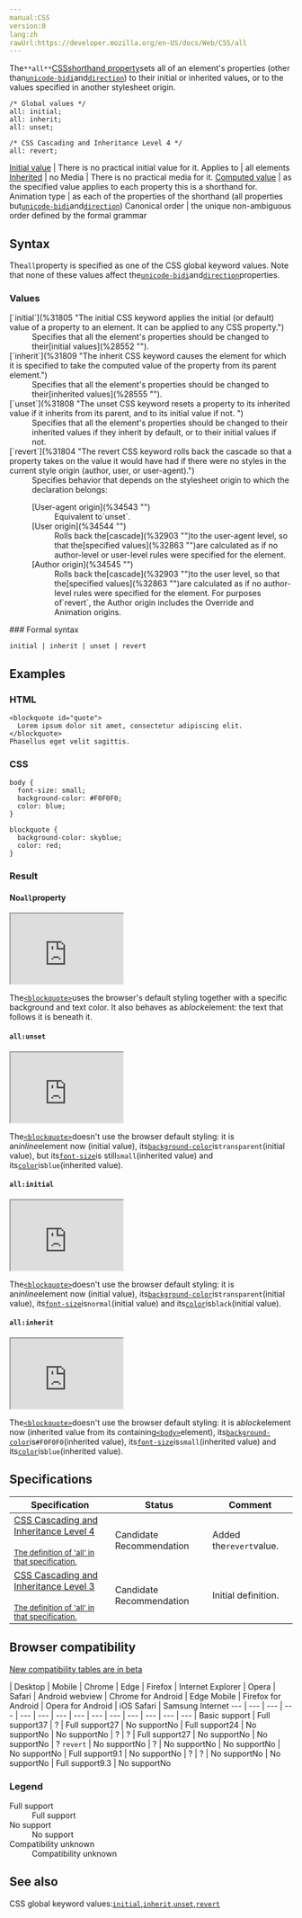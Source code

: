 ```yaml
---
manual:CSS
version:0
lang:zh
rawUrl:https://developer.mozilla.org/en-US/docs/Web/CSS/all
---
```






The`**all**`[CSS](%427 "")[shorthand property](%28797 "")sets all of an element&#39;s properties (other than[`unicode-bidi`](%29725 "The unicode-bidi CSS property, together with the direction property, determines how bidirectional text in a document is handled. For example, if a block of content contains both left-to-right and right-to-left text, the user-agent uses a complex Unicode algorithm to decide how to display the text. The unicode-bidi property overrides this algorithm and allows the developer to control the text embedding.")and[`direction`](%28805 "The direction CSS property sets the direction of text, table columns, and horizontal overflow.")) to their initial or inherited values, or to the values specified in another stylesheet origin.


```
/* Global values */
all: initial;
all: inherit;
all: unset;

/* CSS Cascading and Inheritance Level 4 */
all: revert;
```

[Initial value](%28552 "") | There is no practical initial value for it. 
Applies to | all elements 
[Inherited](%28555 "") | no 
Media | There is no practical media for it. 
[Computed value](%28556 "") | as the specified value applies to each property this is a shorthand for. 
Animation type | as each of the properties of the shorthand (all properties but[`unicode-bidi`](%29725 "The unicode-bidi CSS property, together with the direction property, determines how bidirectional text in a document is handled. For example, if a block of content contains both left-to-right and right-to-left text, the user-agent uses a complex Unicode algorithm to decide how to display the text. The unicode-bidi property overrides this algorithm and allows the developer to control the text embedding.")and[`direction`](%28805 "The direction CSS property sets the direction of text, table columns, and horizontal overflow.")) 
Canonical order | the unique non-ambiguous order defined by the formal grammar 


## Syntax<a name="Syntax"></a>


The`all`property is specified as one of the CSS global keyword values. Note that none of these values affect the[`unicode-bidi`](%29725 "The unicode-bidi CSS property, together with the direction property, determines how bidirectional text in a document is handled. For example, if a block of content contains both left-to-right and right-to-left text, the user-agent uses a complex Unicode algorithm to decide how to display the text. The unicode-bidi property overrides this algorithm and allows the developer to control the text embedding.")and[`direction`](%28805 "The direction CSS property sets the direction of text, table columns, and horizontal overflow.")properties.


### Values<a name="Values"></a>
<dl><dt id=''>[`initial`](%31805 "The initial CSS keyword applies the initial (or default) value of a property to an element. It can be applied to any CSS property.")</dt><dd>Specifies that all the element&#39;s properties should be changed to their[initial values](%28552 "").</dd><dt id=''>[`inherit`](%31809 "The inherit CSS keyword causes the element for which it is specified to take the computed value of the property from its parent element.")</dt><dd>Specifies that all the element&#39;s properties should be changed to their[inherited values](%28555 "").</dd><dt id=''>[`unset`](%31808 "The unset CSS keyword resets a property to its inherited value if it inherits from its parent, and to its initial value if not. ")</dt><dd>Specifies that all the element&#39;s properties should be changed to their inherited values if they inherit by default, or to their initial values if not.</dd><dt id=''>[`revert`](%31804 "The revert CSS keyword rolls back the cascade so that a property takes on the value it would have had if there were no styles in the current style origin (author, user, or user-agent).")</dt><dd>Specifies behavior that depends on the stylesheet origin to which the declaration belongs:<dl><dt id=''>[User-agent origin](%34543 "")</dt><dd>Equivalent to`unset`.</dd><dt id=''>[User origin](%34544 "")</dt><dd>Rolls back the[cascade](%32903 "")to the user-agent level, so that the[specified values](%32863 "")are calculated as if no author-level or user-level rules were specified for the element.</dd><dt id=''>[Author origin](%34545 "")</dt><dd>Rolls back the[cascade](%32903 "")to the user level, so that the[specified values](%32863 "")are calculated as if no author-level rules were specified for the element. For purposes of`revert`, the Author origin includes the Override and Animation origins.</dd></dl></dd></dl>
### Formal syntax<a name="Formal_syntax"></a>

```
initial | inherit | unset | revert
```

## Examples<a name="Examples"></a>

### HTML<a name="HTML"></a>

```
<blockquote id="quote">
  Lorem ipsum dolor sit amet, consectetur adipiscing elit.
</blockquote>
Phasellus eget velit sagittis.
```

### CSS<a name="CSS"></a>

```
body {
  font-size: small;
  background-color: #F0F0F0;
  color: blue;
}

blockquote {
  background-color: skyblue;
  color: red;
}
```

### Result<a name="Result"></a>

#### No`all`property<a name="No_all_property"></a>
<iframe src='https://mdn.mozillademos.org/en-US/docs/Web/CSS/all$samples/ex0?revision=1365882' width='200' height='125'></iframe>


The[`<blockquote>`](%13146 "The HTML <blockquote> Element (or HTML Block Quotation Element) indicates that the enclosed text is an extended quotation. Usually, this is rendered visually by indentation (see Notes for how to change it). A URL for the source of the quotation may be given using the cite attribute, while a text representation of the source can be given using the <cite> element.")uses the browser&#39;s default styling together with a specific background and text color. It also behaves as a*block*element: the text that follows it is beneath it.



#### `all:unset`<a name="allunset"></a>
<iframe src='https://mdn.mozillademos.org/en-US/docs/Web/CSS/all$samples/ex1?revision=1365882' width='200' height='125'></iframe>


The[`<blockquote>`](%13146 "The HTML <blockquote> Element (or HTML Block Quotation Element) indicates that the enclosed text is an extended quotation. Usually, this is rendered visually by indentation (see Notes for how to change it). A URL for the source of the quotation may be given using the cite attribute, while a text representation of the source can be given using the <cite> element.")doesn&#39;t use the browser default styling: it is an*inline*element now (initial value), its[`background-color`](%29451 "The background-color CSS property sets the background color of an element.")is`transparent`(initial value), but its[`font-size`](%33511 "The font-size CSS property specifies the size of the font. Setting this property may change the size of other items, too, since it is used to compute the value of em, ex, and various other relative <length> units.")is still`small`(inherited value) and its[`color`](%28820 "The color CSS property sets the foreground color value of an element's text content and text decorations. It also sets the currentcolor value, which may be used as an indirect value on other properties, and is the default for other color properties, such as border-color.")is`blue`(inherited value).



#### `all:initial`<a name="allinitial"></a>
<iframe src='https://mdn.mozillademos.org/en-US/docs/Web/CSS/all$samples/ex2?revision=1365882' width='200' height='125'></iframe>


The[`<blockquote>`](%13146 "The HTML <blockquote> Element (or HTML Block Quotation Element) indicates that the enclosed text is an extended quotation. Usually, this is rendered visually by indentation (see Notes for how to change it). A URL for the source of the quotation may be given using the cite attribute, while a text representation of the source can be given using the <cite> element.")doesn&#39;t use the browser default styling: it is an*inline*element now (initial value), its[`background-color`](%29451 "The background-color CSS property sets the background color of an element.")is`transparent`(initial value), its[`font-size`](%33511 "The font-size CSS property specifies the size of the font. Setting this property may change the size of other items, too, since it is used to compute the value of em, ex, and various other relative <length> units.")is`normal`(initial value) and its[`color`](%28820 "The color CSS property sets the foreground color value of an element's text content and text decorations. It also sets the currentcolor value, which may be used as an indirect value on other properties, and is the default for other color properties, such as border-color.")is`black`(initial value).



#### `all:inherit`<a name="allinherit"></a>
<iframe src='https://mdn.mozillademos.org/en-US/docs/Web/CSS/all$samples/ex3?revision=1365882' width='200' height='125'></iframe>


The[`<blockquote>`](%13146 "The HTML <blockquote> Element (or HTML Block Quotation Element) indicates that the enclosed text is an extended quotation. Usually, this is rendered visually by indentation (see Notes for how to change it). A URL for the source of the quotation may be given using the cite attribute, while a text representation of the source can be given using the <cite> element.")doesn&#39;t use the browser default styling: it is a*block*element now (inherited value from its containing[`<body>`](%22830 "The HTML <body> Element represents the content of an HTML document. There can be only one <body> element in a document.")element), its[`background-color`](%29451 "The background-color CSS property sets the background color of an element.")is`#F0F0F0`(inherited value), its[`font-size`](%33511 "The font-size CSS property specifies the size of the font. Setting this property may change the size of other items, too, since it is used to compute the value of em, ex, and various other relative <length> units.")is`small`(inherited value) and its[`color`](%28820 "The color CSS property sets the foreground color value of an element's text content and text decorations. It also sets the currentcolor value, which may be used as an indirect value on other properties, and is the default for other color properties, such as border-color.")is`blue`(inherited value).



## Specifications<a name="Specifications"></a>

Specification | Status | Comment 
 ---  |  ---  |  ---  | 
[CSS Cascading and Inheritance Level 4<br></br><small>The definition of &#39;all&#39; in that specification.</small>](%34546 "") | Candidate Recommendation | Added the`revert`value. 
[CSS Cascading and Inheritance Level 3<br></br><small>The definition of &#39;all&#39; in that specification.</small>](%28443 "") | Candidate Recommendation | Initial definition. 


## Browser compatibility<a name="Browser_compatibility"></a>
[New compatibility tables are in beta<i></i>](%3360 "")

 | <abbr>Desktop<i></i></abbr> | <abbr>Mobile<i></i></abbr> 
 | <abbr>Chrome<i></i></abbr> | <abbr>Edge<i></i></abbr> | <abbr>Firefox<i></i></abbr> | <abbr>Internet Explorer<i></i></abbr> | <abbr>Opera<i></i></abbr> | <abbr>Safari<i></i></abbr> | <abbr>Android webview<i></i></abbr> | <abbr>Chrome for Android<i></i></abbr> | <abbr>Edge Mobile<i></i></abbr> | <abbr>Firefox for Android<i></i></abbr> | <abbr>Opera for Android<i></i></abbr> | <abbr>iOS Safari<i></i></abbr> | <abbr>Samsung Internet<i></i></abbr> 
 ---  |  ---  |  ---  |  ---  |  ---  |  ---  |  ---  |  ---  |  ---  |  ---  |  ---  |  ---  |  ---  |  ---  | 
Basic support | <abbr>Full support</abbr>37 | <abbr>?</abbr> | <abbr>Full support</abbr>27 | <abbr>No support</abbr>No | <abbr>Full support</abbr>24 | <abbr>No support</abbr>No | <abbr>No support</abbr>No | <abbr>?</abbr> | <abbr>?</abbr> | <abbr>Full support</abbr>27 | <abbr>No support</abbr>No | <abbr>No support</abbr>No | <abbr>?</abbr> 
`revert` | <abbr>No support</abbr>No | <abbr>?</abbr> | <abbr>No support</abbr>No | <abbr>No support</abbr>No | <abbr>No support</abbr>No | <abbr>Full support</abbr>9.1 | <abbr>No support</abbr>No | <abbr>?</abbr> | <abbr>?</abbr> | <abbr>No support</abbr>No | <abbr>No support</abbr>No | <abbr>Full support</abbr>9.3 | <abbr>No support</abbr>No 


### Legend<a name="Legend"></a>
<dl><dt id=''><abbr>Full support</abbr></dt><dd>Full support</dd><dt id=''><abbr>No support</abbr></dt><dd>No support</dd><dt id=''><abbr>Compatibility unknown</abbr></dt><dd>Compatibility unknown</dd></dl>

## See also<a name="See_also"></a>


CSS global keyword values:[`initial`](%31805 "The initial CSS keyword applies the initial (or default) value of a property to an element. It can be applied to any CSS property."),[`inherit`](%31809 "The inherit CSS keyword causes the element for which it is specified to take the computed value of the property from its parent element."),[`unset`](%31808 "The unset CSS keyword resets a property to its inherited value if it inherits from its parent, and to its initial value if not. "),[`revert`](%31804 "The revert CSS keyword rolls back the cascade so that a property takes on the value it would have had if there were no styles in the current style origin (author, user, or user-agent).")




